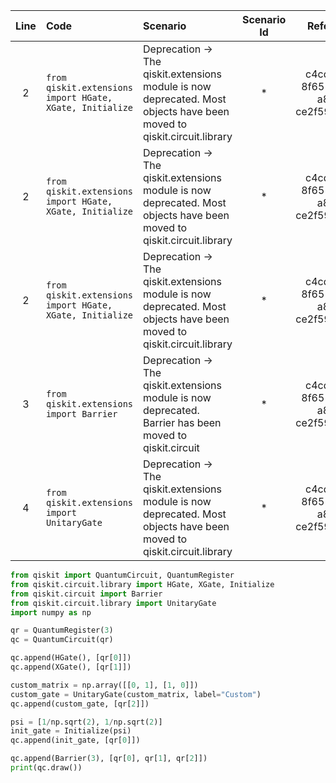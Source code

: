 | Line | Code | Scenario | Scenario Id | Reference | Artifact | Refactoring |
| :--: | :--- | :------- | :---------: | :-------: | :------- | :---------- |
| 2 | `from qiskit.extensions import HGate, XGate, Initialize` | Deprecation -> The qiskit.extensions module is now deprecated. Most objects have been moved to qiskit.circuit.library | * | c4cd73f0-8f65-4176-a8da-ce2f599538b3 | HGate | `from qiskit.circuit.library import HGate` |
| 2 | `from qiskit.extensions import HGate, XGate, Initialize` | Deprecation -> The qiskit.extensions module is now deprecated. Most objects have been moved to qiskit.circuit.library | * | c4cd73f0-8f65-4176-a8da-ce2f599538b3 | XGate | `from qiskit.circuit.library import XGate` |
| 2 | `from qiskit.extensions import HGate, XGate, Initialize` | Deprecation -> The qiskit.extensions module is now deprecated. Most objects have been moved to qiskit.circuit.library | * | c4cd73f0-8f65-4176-a8da-ce2f599538b3 | Initialize | `from qiskit.circuit.library import Initialize` |
| 3 | `from qiskit.extensions import Barrier` | Deprecation -> The qiskit.extensions module is now deprecated. Barrier has been moved to qiskit.circuit | * | c4cd73f0-8f65-4176-a8da-ce2f599538b3 | Barrier | `from qiskit.circuit import Barrier` |
| 4 | `from qiskit.extensions import UnitaryGate` | Deprecation -> The qiskit.extensions module is now deprecated. Most objects have been moved to qiskit.circuit.library | * | c4cd73f0-8f65-4176-a8da-ce2f599538b3 | UnitaryGate | `from qiskit.circuit.library import UnitaryGate` |


```python
from qiskit import QuantumCircuit, QuantumRegister
from qiskit.circuit.library import HGate, XGate, Initialize
from qiskit.circuit import Barrier
from qiskit.circuit.library import UnitaryGate
import numpy as np

qr = QuantumRegister(3)
qc = QuantumCircuit(qr)

qc.append(HGate(), [qr[0]])
qc.append(XGate(), [qr[1]])

custom_matrix = np.array([[0, 1], [1, 0]])
custom_gate = UnitaryGate(custom_matrix, label="Custom")
qc.append(custom_gate, [qr[2]])

psi = [1/np.sqrt(2), 1/np.sqrt(2)]
init_gate = Initialize(psi)
qc.append(init_gate, [qr[0]])

qc.append(Barrier(3), [qr[0], qr[1], qr[2]])
print(qc.draw())
```